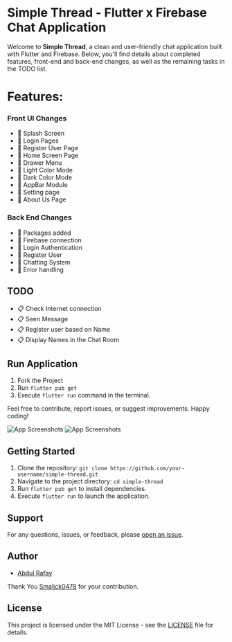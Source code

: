# Simple Thread - Flutter x Firebase Chat Application

Welcome to **Simple Thread**, a clean and user-friendly chat application built with Flutter and Firebase. Below, you'll find details about completed features, front-end and back-end changes, as well as the remaining tasks in the TODO list.

# Features: 
### Front UI Changes
- 📝 Splash Screen
- 📝 Login Pages
- 📝 Register User Page
- 📝 Home Screen Page
- 📝 Drawer Menu
- 📝 Light Color Mode
- 📝 Dark Color Mode
- 📝 AppBar Module
- 📝 Setting page
- 📝 About Us Page

### Back End Changes
- 📝 Packages added
- 📝 Firebase connection
- 📝 Login Authentication
- 📝 Register User
- 📝 Chatting System
- 📝 Error handling

## TODO
- 📋 Check Internet connection
- 📋 Seen Message
- 📋 Register user based on Name
- 📋 Display Names in the Chat Room

## Run Application
1. Fork the Project
2. Run `flutter pub get`
3. Execute `flutter run` command in the terminal.

Feel free to contribute, report issues, or suggest improvements. Happy coding!

![App Screenshots](/screenshots/screenshot1.png)
![App Screenshots](/screenshots/screenshot2.png)

## Getting Started
1. Clone the repository: `git clone https://github.com/your-username/simple-thread.git`
2. Navigate to the project directory: `cd simple-thread`
3. Run `flutter pub get` to install dependencies.
4. Execute `flutter run` to launch the application.

## Support
For any questions, issues, or feedback, please [open an issue](https://github.com/your-username/simple-thread/issues).

## Author
- [Abdul Rafay](https://github.com/rafay99-epic)

Thank You [Smalick0478](https://github.com/Smalick0478) for your contribution. 

## License
This project is licensed under the MIT License - see the [LICENSE](LICENSE) file for details.